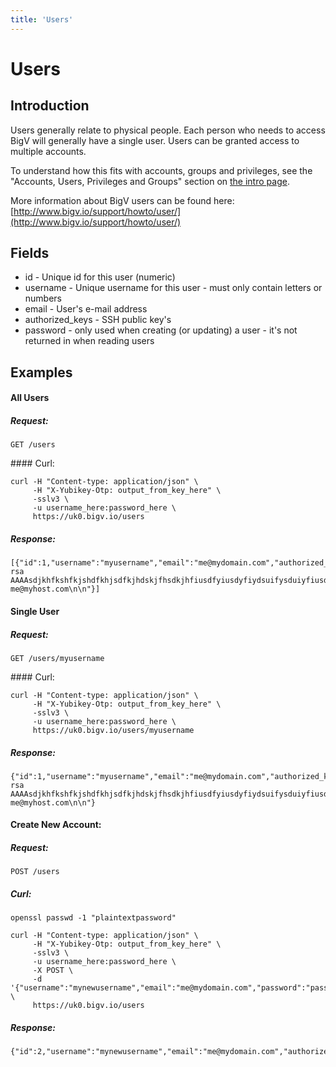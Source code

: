 ```yaml
---
title: 'Users'
---
```


# Users

## Introduction 

Users generally relate to physical people. Each person who needs to access BigV will generally have a single user. Users can be granted access to multiple accounts.

To understand how this fits with accounts, groups and privileges, see the "Accounts, Users, Privileges and Groups" section on [the intro page](/notes/intro).

More information about BigV users can be found here: [http://www.bigv.io/support/howto/user/](http://www.bigv.io/support/howto/user/)


## Fields

* id - Unique id for this user (numeric)
* username - Unique username for this user - must only contain letters or numbers
* email - User's e-mail address
* authorized_keys - SSH public key's
* password - only used when creating (or updating) a user - it's not returned in when reading users

## Examples

#### All Users

##### Request:

    GET /users

#### Curl:

    curl -H "Content-type: application/json" \
         -H "X-Yubikey-Otp: output_from_key_here" \
         -sslv3 \
         -u username_here:password_here \
         https://uk0.bigv.io/users

##### Response:

    [{"id":1,"username":"myusername","email":"me@mydomain.com","authorized_keys":"ssh-rsa AAAAsdjkhfkshfkjshdfkhjsdfkjhdskjfhsdkjhfiusdfyiusdyfiydsuifysduiyfiusdyfidsyfiusydifuysdiufyiudsyfisduyfiudsyfuisdhfkjsdnkjhaskjdhkashdkjashdkasndaisudyasudyisadhjnasjdnkjsandkjasndkjanskdnaskndkasjd== me@myhost.com\n\n"}]

#### Single User

##### Request:

    GET /users/myusername

#### Curl:

    curl -H "Content-type: application/json" \
         -H "X-Yubikey-Otp: output_from_key_here" \
         -sslv3 \
         -u username_here:password_here \
         https://uk0.bigv.io/users/myusername

##### Response:

    {"id":1,"username":"myusername","email":"me@mydomain.com","authorized_keys":"ssh-rsa AAAAsdjkhfkshfkjshdfkhjsdfkjhdskjfhsdkjhfiusdfyiusdyfiydsuifysduiyfiusdyfidsyfiusydifuysdiufyiudsyfisduyfiudsyfuisdhfkjsdnkjhaskjdhkashdkjashdkasndaisudyasudyisadhjnasjdnkjsandkjasndkjanskdnaskndkasjd== me@myhost.com\n\n"}


#### Create New Account:

##### Request:

    POST /users

##### Curl:
    openssl passwd -1 "plaintextpassword"

    curl -H "Content-type: application/json" \
         -H "X-Yubikey-Otp: output_from_key_here" \
         -sslv3 \
         -u username_here:password_here \
         -X POST \
         -d '{"username":"mynewusername","email":"me@mydomain.com","password":"password_hash_from_above_here"}' \
         https://uk0.bigv.io/users

##### Response:

    {"id":2,"username":"mynewusername","email":"me@mydomain.com","authorized_keys":null}


